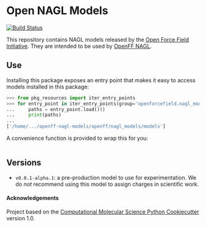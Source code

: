 # Open NAGL Models

[![Build Status](https://github.com/openforcefield/openff-nagl-models/workflows/CI/badge.svg)](https://github.com/openforcefield/openff-nagl-models/actions?query=branch%main+workflow%3ACI)



This repository contains NAGL models released by the [Open Force Field Initiative](https://openforcefield.org). They are intended to be used by [OpenFF NAGL](https://github.com/openforcefield/openff-nagl).

## Use
Installing this package exposes an entry point that makes it easy to access models installed in this package:

```python
>>> from pkg_resources import iter_entry_points
>>> for entry_point in iter_entry_points(group='openforcefield.nagl_model_directory'):
...     paths = entry_point.load()()
...     print(paths)
...
['/home/.../openff-nagl-models/openff/nagl_models/models']
```

A convenience function is provided to wrap this for you:

```python
```


## Versions
- `v0.0.1-alpha.1`: a pre-production model to use for experimentation. We do *not* recommend using this model to assign charges in scientific work.


#### Acknowledgements

Project based on the
[Computational Molecular Science Python Cookiecutter](https://github.com/molssi/cookiecutter-cms) version 1.0.
